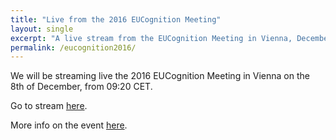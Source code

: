 ```yaml
---
title: "Live from the 2016 EUCognition Meeting"
layout: single
excerpt: "A live stream from the EUCognition Meeting in Vienna, December 2016."
permalink: /eucognition2016/
---
```


We will be streaming live the 2016 EUCognition Meeting in Vienna on the 8th of December, from 09:20 CET.

Go to stream [here](http://teachingsupport.tuwien.ac.at/lecturetube_live/lecturetube_live_bei_tuwel_ausfall/).

More info on the event [here](http://www.eucognition.org/index.php?page=2016-vienna-general-info).
